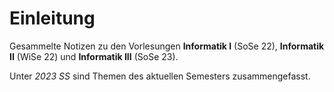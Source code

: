 # Einleitung

Gesammelte Notizen zu den Vorlesungen **Informatik I** (SoSe 22), **Informatik II** (WiSe 22) und **Informatik III** (SoSe 23).

Unter *2023 SS* sind Themen des aktuellen Semesters zusammengefasst.